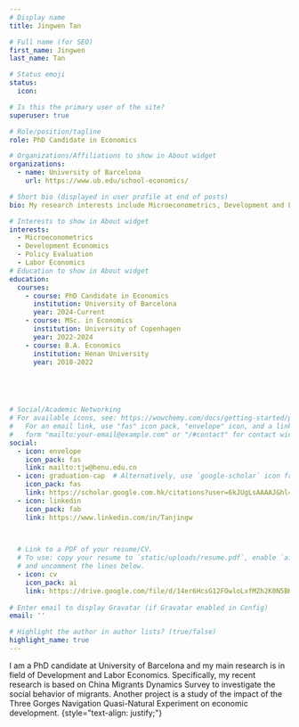 ```yaml
---
# Display name
title: Jingwen Tan

# Full name (for SEO)
first_name: Jingwen
last_name: Tan

# Status emoji
status:
  icon: 

# Is this the primary user of the site?
superuser: true

# Role/position/tagline
role: PhD Candidate in Economics

# Organizations/Affiliations to show in About widget
organizations:
  - name: University of Barcelona
    url: https://www.ub.edu/school-economics/

# Short bio (displayed in user profile at end of posts)
bio: My research interests include Microeconometrics, Development and Labour Economics.

# Interests to show in About widget
interests:
  - Microeconometrics
  - Development Economics
  - Policy Evaluation
  - Labor Economics
# Education to show in About widget
education:
  courses:
    - course: PhD Candidate in Economics
      institution: University of Barcelona
      year: 2024-Current
    - course: MSc. in Economics
      institution: University of Copenhagen
      year: 2022-2024
    - course: B.A. Economics
      institution: Henan University
      year: 2018-2022



      

# Social/Academic Networking
# For available icons, see: https://wowchemy.com/docs/getting-started/page-builder/#icons
#   For an email link, use "fas" icon pack, "envelope" icon, and a link in the
#   form "mailto:your-email@example.com" or "/#contact" for contact widget.
social:
  - icon: envelope
    icon_pack: fas
    link: mailto:tjw@henu.edu.cn
  - icon: graduation-cap  # Alternatively, use `google-scholar` icon from `ai` icon pack
    icon_pack: fas
    link: https://scholar.google.com.hk/citations?user=6kJUgLsAAAAJ&hl=en
  - icon: linkedin
    icon_pack: fab
    link: https://www.linkedin.com/in/Tanjingw


    
  # Link to a PDF of your resume/CV.
  # To use: copy your resume to `static/uploads/resume.pdf`, enable `ai` icons in `params.yaml`,
  # and uncomment the lines below.
  - icon: cv
    icon_pack: ai
    link: https://drive.google.com/file/d/14er6HcsG12FOwloLxfMZh2K0N5BKSEiZ/view?usp=sharing
    
# Enter email to display Gravatar (if Gravatar enabled in Config)
email: ''

# Highlight the author in author lists? (true/false)
highlight_name: true
---
```


I am a PhD candidate at University of Barcelona and my main research is in field of Development and Labor Economics. Specifically, my recent research is based on China Migrants Dynamics Survey to investigate the social behavior of migrants. Another project is a study of the impact of the Three Gorges Navigation Quasi-Natural Experiment on economic development.
{style="text-align: justify;"}
